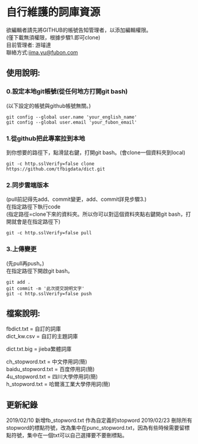 ﻿# 自行維護的詞庫資源  
欲編輯者請先將GITHUB的帳號告知管理者，以添加編輯權限。  
(僅下載無須權限，根據步驟1.即可clone)  
目前管理者: 游璿達  
聯絡方式:iima.yu@fubon.com  
  
  
## 使用說明:  
### 0.設定本地git帳號(從任何地方打開git bash)  
(以下設定的帳號與github帳號無關。)  
```git
git config --global user.name 'your_english_name'
git config --global user.email 'your_fubon_email'
```
  
### 1.從github把此專案拉到本地  
到你想要的路徑下，點滑鼠右鍵，打開git bash。(會clone一個資料夾到local)  
```git
git -c http.sslVerify=false clone https://github.com/tfbigdata/dict.git
```
  
### 2.同步雲端版本  
(pull前記得先add、commit變更，add、commit詳見步驟3.)  
在指定路徑下執行code  
(指定路徑=clone下來的資料夾。所以你可以對這個資料夾點右鍵開git bash，打開就會是在指定路徑下)  
```git
git -c http.sslVerify=false pull
```
  
### 3.上傳變更  
(先pull再push。)  
在指定路徑下開啟git bash。  
```git
git add .
git commit -m '此次提交說明文字'
git -c http.sslVerify=false push
```
  
## 檔案說明:
fbdict.txt = 自訂的詞庫  
dict_kw.csv = 自訂的主題詞庫  
  
dict.txt.big = jieba繁體詞庫  
  
ch_stopword.txt = 中文停用詞(簡)  
baidu_stopword.txt = 百度停用詞(簡)  
4u_stopword.txt = 四川大學停用詞(簡)  
h_stopword.txt = 哈爾濱工業大學停用詞(簡)  

## 更新紀錄
2019/02/10 新增fb_stopword.txt 作為自定義的stopword
2019/02/23 刪除所有stopword的標點符號，改為集中在punc_stopword.txt，因為有些時候需要留標點符號，集中在一個txt可以自己選擇要不要刪標點。